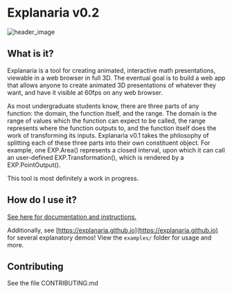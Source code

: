 # Explanaria v0.2

![header_image](https://user-images.githubusercontent.com/1816168/36337723-37afc1bc-136b-11e8-81cb-4ce907384ad7.png)

## What is it?

Explanaria is a tool for creating animated, interactive math presentations, viewable in a web browser in full 3D. The eventual goal is to build a web app that allows anyone to create animated 3D presentations of whatever they want, and have it visible at 60fps on any web browser.

As most undergraduate students know, there are three parts of any function: the domain, the function itself, and the range. The domain is the range of values which the function can expect to be called, the range represents where the function outputs to, and the function itself does the work of transforming its inputs. Explanaria v0.1 takes the philosophy of splitting each of these three parts into their own constituent object. For example, one EXP.Area() represents a closed interval, upon which it can call an user-defined EXP.Transformation(), which is rendered by a EXP.PointOutput(). 

This tool is most definitely a work in progress.

## How do I use it?

[See here for documentation and instructions.](./DOCUMENTATION_AND_PHILOSOPHY.md)

Additionally, see [https://explanaria.github.io](https://explanaria.github.io) for several explanatory demos! View the `examples/` folder for usage and more.

## Contributing

See the file CONTRIBUTING.md
